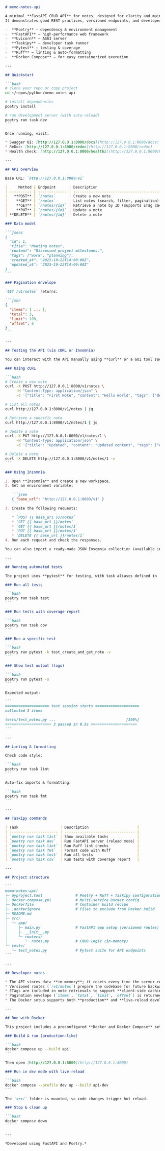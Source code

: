 ````markdown
# memo-notes-api

A minimal **FastAPI CRUD API** for notes, designed for clarity and maintainability.
It demonstrates good REST practices, versioned endpoints, and developer tooling with:

-  **Poetry** – dependency & environment management
-  **FastAPI** – high-performance web framework
-  **Uvicorn** – ASGI server
-  **Taskipy** – developer task runner
-  **Pytest** – testing & coverage
-  **Ruff** – linting & auto-formatting
-  **Docker Compose** – for easy containerized execution

---

## Quickstart

```bash
# clone your repo or copy project
cd ~/repos/python/memo-notes-api

# install dependencies
poetry install

# run development server (with auto-reload)
poetry run task dev
```

Once running, visit:

* Swagger UI: [http://127.0.0.1:8000/docs](http://127.0.0.1:8000/docs)
* ReDoc: [http://127.0.0.1:8000/redoc](http://127.0.0.1:8000/redoc)
* Health check: [http://127.0.0.1:8000/healthz](http://127.0.0.1:8000/healthz) *(if enabled)*

---

## API overview

Base URL: `http://127.0.0.1:8000/v1`

|     Method | Endpoint      | Description                                   |
| ---------: | :------------ | :-------------------------------------------- |
|   **POST** | `/notes`      | Create a new note                             |
|    **GET** | `/notes`      | List notes (search, filter, pagination)       |
|    **GET** | `/notes/{id}` | Retrieve a note by ID (supports ETag caching) |
|    **PUT** | `/notes/{id}` | Update a note                                 |
| **DELETE** | `/notes/{id}` | Delete a note                                 |

### Data model

```jsonc
{
  "id": 1,
  "title": "Meeting notes",
  "content": "Discussed project milestones.",
  "tags": ["work", "planning"],
  "created_at": "2025-10-22T14:00:00Z",
  "updated_at": "2025-10-22T14:00:00Z"
}
```

### Pagination envelope

`GET /v1/notes` returns:

```json
{
  "items": [ ... ],
  "total": 3,
  "limit": 100,
  "offset": 0
}
```

---

## Testing the API (via cURL or Insomnia)

You can interact with the API manually using **curl** or a GUI tool such as **Insomnia** or **Postman**.

### Using cURL

```bash
# Create a new note
curl -X POST http://127.0.0.1:8000/v1/notes \
     -H "Content-Type: application/json" \
     -d '{"title": "First Note", "content": "Hello World", "tags": ["demo"]}'

# List all notes
curl http://127.0.0.1:8000/v1/notes | jq

# Retrieve a specific note
curl http://127.0.0.1:8000/v1/notes/1 | jq

# Update a note
curl -X PUT http://127.0.0.1:8000/v1/notes/1 \
     -H "Content-Type: application/json" \
     -d '{"title": "Updated", "content": "Updated content", "tags": ["edited"]}'

# Delete a note
curl -X DELETE http://127.0.0.1:8000/v1/notes/1 -v
```

### Using Insomnia

1. Open **Insomnia** and create a new workspace.
2. Set an environment variable:

   ```json
   { "base_url": "http://127.0.0.1:8000/v1" }
   ```
3. Create the following requests:

   * `POST {{ base_url }}/notes`
   * `GET {{ base_url }}/notes`
   * `GET {{ base_url }}/notes/1`
   * `PUT {{ base_url }}/notes/1`
   * `DELETE {{ base_url }}/notes/1`
4. Run each request and check the responses.

You can also import a ready-made JSON Insomnia collection (available in `/insomnia_collection.json`).

---

## Running automated tests

The project uses **pytest** for testing, with task aliases defined in `pyproject.toml`.

### Run all tests

```bash
poetry run task test
```

### Run tests with coverage report

```bash
poetry run task cov
```

### Run a specific test

```bash
poetry run pytest -k test_create_and_get_note -v
```

### Show test output (logs)

```bash
poetry run pytest -s
```

Expected output:

```
==================== test session starts ====================
collected 3 items

tests/test_notes.py ...                                [100%]
===================== 3 passed in 0.5s =====================
```

---

## Linting & formatting

Check code style:

```bash
poetry run task lint
```

Auto-fix imports & formatting:

```bash
poetry run task fmt
```

---

## Taskipy commands

| Task                   | Description                      |
| ---------------------- | -------------------------------- |
| `poetry run task list` | Show available tasks             |
| `poetry run task dev`  | Run FastAPI server (reload mode) |
| `poetry run task lint` | Run Ruff lint checks             |
| `poetry run task fmt`  | Format code with Ruff            |
| `poetry run task test` | Run all tests                    |
| `poetry run task cov`  | Run tests with coverage report   |

---

## Project structure

```
memo-notes-api/
├─ pyproject.toml               # Poetry + Ruff + Taskipy configuration
├─ docker-compose.yml           # Multi-service Docker config
├─ Dockerfile                   # Container build recipe
├─ .dockerignore                # Files to exclude from Docker build
├─ README.md
├─ src/
│  └─ app/
│     ├─ main.py                # FastAPI app setup (versioned routes)
│     ├─ __init__.py
│     └─ routers/
│        └─ notes.py            # CRUD logic (in-memory)
└─ tests/
   └─ test_notes.py             # Pytest suite for API endpoints
```

---

## Developer notes

* The API stores data **in memory**; it resets every time the server restarts.
* Versioned routes (`/v1/notes`) prepare the codebase for future backward-compatible releases.
* ETags are included in note retrievals to support **client-side caching**.
* Pagination envelope (`items`, `total`, `limit`, `offset`) is returned for list endpoints.
* The Docker setup supports both **production** and **live-reload development** modes.

---

## Run with Docker

This project includes a preconfigured **Docker and Docker Compose** setup.

### Build & run (production-like)

```bash
docker compose up --build api
```

Then open [http://127.0.0.1:8000](http://127.0.0.1:8000)

### Run in dev mode with live reload

```bash
docker compose --profile dev up --build api-dev
```

The `src/` folder is mounted, so code changes trigger hot reload.

### Stop & clean up

```bash
docker compose down
```

---

*Developed using FastAPI and Poetry.*
